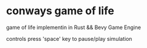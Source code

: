 # conways game of life
game of life implementin in Rust && Bevy Game Engine

controls
press 'space' key to pause/play simulation
